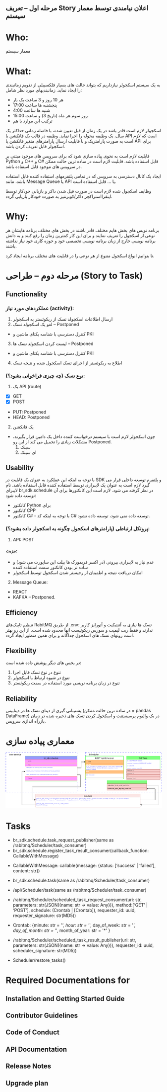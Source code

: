 ## مرحله اول – تعریف Story اعلان نیامندی توسط معمار سیستم
# Who:
معمار سیستم
# What:
به یک سیستم اسکجولر نیازداریم که بتواند حالت های بسیار فلکسیبلی از تقویم زمانبندی را ایجاد نماید. زمانبندیهای مورد نظر شامل:
- هر 10 روز و 3 ساعت یک بار
- پنجشنبه ها ساعت 17:00 
- شنبه ها ساعت 4:00 
- روز سوم هر ماه (تاریخ 3) و ساعت 15:00
- ترکیب این موارد با هم

اسکجولر لازم است قادر باشد در یک زمان از قبل تعیین شده، با فاصله زمانی حداکثر یک سال، یک وظیفه محوله را اجرا نماید. وظیفه در قالب یک فانکشن یا API است که لازم است به صورت پارامتریک و با قابلیت ارسال پارامترهای متغیر فانکشن یا API برای اسکجولر قابل تعریف کردن باشد.

قابلیت لازم است به نحوی پیاده سازی شود که برای سرویس های موجود مبتنی بر Python و C++ و C# قابل استفاده باشد. قابلیت لازم است در ساده ترین حالت ممکن در سرویس های موجود قابل استفاده باشد.

ایجاد یک کانال دسترسی به سرویس که در تمامی پلتفرمهای استفاده کننده قابل استفاده باشد، مانند Message Queue یا API یا ... قابل استفاده است.

وظایف اسکجول شده لازم است در صورت فیل شدن داکر و بازیابی خودکار توسط اینفرااستراکچر داکر/کوبرنتیز به صورت خودکار بازیابی گردد.

# Why:
برنامه نویس های بخش هایم مختلف قادر باشند در بخش های مختلف برنامه هایشان هر نوعی از اسکجول را تعریف نمایند و برای این کار کمترین زمان را رفع کنند و به دانش برنامه نویسی خارج از زبان برنامه نویسی تخصصی خود و حوزه کاری خود نیاز نداشته باشند.

تا بتوانیم انواع اسکجول متنوع از هر نوعی را در قابلیت های مختلف برنامه ایجاد کرد.
# مرحله دوم – طراحی (Story to Task)
## Functionality
### عملکردهای مورد نیاز (activity):
1. ارسال اطلاعات اسکجولد تسک از ریکوئستر به اسکجولر
2. لغو یک اسکجولد تسک – Postponed
* کنترل دسترسی با شناسه یکتای ماشین و PKI
3. لیست کردن اسکجولد تسک ها – Postponed
* کنترل دسترسی با شناسه یکتای ماشین و PKI
4. اطلاع به ریکوئستر از اجرای تسک اسکجول شده و نتیجه تسک
### نوع تسک (چه چیزی فراخوانی بشود؟):
1. یک API (route)
  * [x] GET
  * [x] POST
  * PUT: Postponed
  * HEAD: Postponed
2. یک فانکشن
* چون اسکجولر لازم است با سیستم درخواست کننده داخل یک دامین قرار بگیرند، مشکلات زیادی را تحمیل می کند از این رو Postponed.
  1. سینک
  2. ای سینک
## Usability 
با توجه به اینکه این عملکرد به عنوان یک قابلیت در SDK و پلتفرم توسعه داخلی قرار می گیرد لازم است به عنوان یک لایبراری توسط استفاده کننده قابل استفاده باشد. نام لایبرای br_sdk.schedule در نظر گرفته می شود. لازم است این کانکتورها برای آن توسعه داده شود:
* کانکتور Python برای
* کانکتور CPP
* کانکتور C# - با توجه به اینکه کد C# توسعه داده نمی شود، توسعه داده نشود.

### پروتکل ارتباطی (پارامترهای اسکجول چگونه به اسکجولر داده بشود؟):
1. API: POST
#### مزیت:
- عدم نیاز به لایبراری بیرونی (در اکسر فریمورک ها بیلت این ساپورت می شود) و ساده تر بودن کانکتور سمت استفاده کننده
- امکان دریافت نتیجه و اطمینان از رجیستر شدن اسکجول توسط اسکجولر
2. Message Queue: 
- REACT
- KAFKA – Postponed.
## Efficiency
تنظیم تاپیک‌های RabitMQ از طریق .env:
تسک ها نیازی به آتنتیکیت و آتورایز کاربر ندارند و فقط ریت لیمیت و سورس ریکوئیست آنها محدود شده است. از این رو بهتر است روتهای تسک های اسکجول جداگانه و برای همین منظور ایجاد گردد.
## Flexibility
در بخس های دیگر پوشش داده شده است:
1. تنوع در نوع تسک قابل اجرا
2. تنوع در شیوه ارتباط با اسکجولر
3. تنوع در زبان برنامه نویسی مورد استفاده در سمت ریکوئستر
## Reliability
پشتیبانی گیری از دیتای تسک ها در دیتابیس (در ساده ترین حالت ممکن  = pandas DataFrame) در یک والیوم پرسیستنت و اسکجول کردن تسک های ذخیره شده در زمان بازراه اندازی سرویس.

# معماری پیاده سازی
![SampleDrawing.drawio.3.drawio.png](SampleDrawing.drawio.3.drawio.png)

# Tasks
+ br_sdk.schedule.task_request_publisher(same as /rabitmq/Scheduler/task_consumer)
+ br_sdk.schedule.register_task_result_consumer(callback_function: CallableWithMessage)
- CallableWithMessage: callable(message: {status: [‘success’ | ’failed’], content: str})
+ br_sdk.schedule.task(same as /rabitmq/Scheduler/task_consumer)

+ /api/Scheduler/task(same as /rabitmq/Scheduler/task_consumer)
+ /rabitmq/Scheduler/scheduled_task_request_consumer(uri: str, parameters: str(JSON({name: str -> value: Any})), method:[‘GET’ | ‘POST’], schedule:  (Crontab | [Crontab]), requester_id: uuid, requester_signature: str(MD5))
+ Crontab: {minute: str = '*', hour: str = '*', day_of_week: str = '*', day_of_month: str = '*', month_of_year: str = '*' }
+ /rabitmq/Scheduler/scheduled_task_result_publisher(uri: str, parameters: str(JSON({name: str -> value: Any})), requester_id: uuid, scheduler_signature: str(MD5))
+ Scheduler/restore_tasks()
 
# Required Documentations for 

## Installation and Getting Started Guide
## Contributor Guidelines
## Code of Conduct
## API Documentation
## Release Notes
## Upgrade plan
